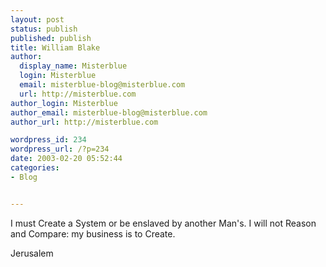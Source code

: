 ```yaml
---
layout: post
status: publish
published: publish
title: William Blake
author:
  display_name: Misterblue
  login: Misterblue
  email: misterblue-blog@misterblue.com
  url: http://misterblue.com
author_login: Misterblue
author_email: misterblue-blog@misterblue.com
author_url: http://misterblue.com

wordpress_id: 234
wordpress_url: /?p=234
date: 2003-02-20 05:52:44
categories:
- Blog


---
```

I must Create a System or be enslaved by another Man's.
I will not Reason and Compare: my business is to Create.
<!--more-->
Jerusalem
